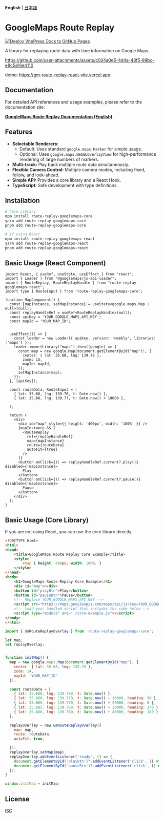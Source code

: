 **English** | [日本語](./README.ja.md)

# GoogleMaps Route Replay

[![Deploy VitePress Docs to GitHub Pages](https://github.com/skyt-a/route-replay-googlemaps/actions/workflows/deploy-docs.yml/badge.svg)](https://github.com/skyt-a/route-replay-googlemaps/actions/workflows/deploy-docs.yml)

A library for replaying route data with time information on Google Maps.

https://github.com/user-attachments/assets/c024a0e5-4d4a-43f5-88bc-e8c5e16e4110

demo: https://gm-route-replay-react-vite.vercel.app

## Documentation

For detailed API references and usage examples, please refer to the documentation site:

**[GoogleMaps Route Replay Documentation (English)](https://skyt-a.github.io/route-replay-googlemaps/en/)**

## Features

*   **Selectable Renderers:**
    *   Default: Uses standard `google.maps.Marker` for simple usage.
    *   Optional: Uses `google.maps.WebGLOverlayView` for high-performance rendering of large numbers of markers.
*   **Multi-track:** Play back multiple route data simultaneously.
*   **Flexible Camera Control:** Multiple camera modes, including fixed, follow, and look-ahead.
*   **Simple API:** Provides a core library and a React Hook.
*   **TypeScript:** Safe development with type definitions.

## Installation

```bash
# Core Library
npm install route-replay-googlemaps-core
yarn add route-replay-googlemaps-core
pnpm add route-replay-googlemaps-core

# if using React
npm install route-replay-googlemaps-react
yarn add route-replay-googlemaps-react
pnpm add route-replay-googlemaps-react
```

## Basic Usage (React Component)

```tsx
import React, { useRef, useState, useEffect } from 'react';
import { Loader } from "@googlemaps/js-api-loader";
import { RouteReplay, RouteReplayHandle } from "route-replay-googlemaps-react";
import type { RouteInput } from 'route-replay-googlemaps-core';

function MapComponent() {
  const [mapInstance, setMapInstance] = useState<google.maps.Map | null>(null);
  const replayHandleRef = useRef<RouteReplayHandle>(null);
  const apiKey = 'YOUR_GOOGLE_MAPS_API_KEY';
  const mapId = 'YOUR_MAP_ID';


  useEffect(() => {
    const loader = new Loader({ apiKey, version: 'weekly', libraries: ['maps'] });
    loader.importLibrary("maps").then((google) => {
      const map = new google.Map(document.getElementById("map")!, {
        center: { lat: 35.68, lng: 139.76 },
        zoom: 15,
        mapId: mapId,
      });
      setMapInstance(map);
    });
  }, [apiKey]);

  const routeData: RouteInput = [
    { lat: 35.68, lng: 139.76, t: Date.now() },
    { lat: 35.68, lng: 139.77, t: Date.now() + 10000 },

  ];

  return (
    <div>
      <div id="map" style={{ height: '400px', width: '100%' }} />
      {mapInstance && (
        <RouteReplay
          ref={replayHandleRef}
          map={mapInstance}
          route={routeData}
          autoFit={true}
        />
      )}
      <button onClick={() => replayHandleRef.current?.play()} disabled={!mapInstance}>
        Play
      </button>
      <button onClick={() => replayHandleRef.current?.pause()} disabled={!mapInstance}>
        Pause
      </button>
    </div>
  );
}
```

## Basic Usage (Core Library)

If you are not using React, you can use the core library directly.

```html
<!DOCTYPE html>
<html>
<head>
    <title>GoogleMaps Route Replay Core Example</title>
    <style>
        #map { height: 400px; width: 100%; }
    </style>
</head>
<body>
    <h1>GoogleMaps Route Replay Core Example</h1>
    <div id="map"></div>
    <button id="playBtn">Play</button>
    <button id="pauseBtn">Pause</button>
    <!-- Replace YOUR_GOOGLE_MAPS_API_KEY -->
    <script src="https://maps.googleapis.com/maps/api/js?key=YOUR_GOOGLE_MAPS_API_KEY&callback=initMap&libraries=geometry&v=weekly" defer></script>
    <!-- Load your bundled script that includes the code below -->
    <script type="module" src="./core-example.js"></script> 
</body>
</html>
```

```javascript:core-example.js
import { GmRouteReplayOverlay } from 'route-replay-googlemaps-core';

let map;
let replayOverlay;


function initMap() {
  map = new google.maps.Map(document.getElementById("map"), {
    center: { lat: 35.68, lng: 139.76 },
    zoom: 14,
    mapId: 'YOUR_MAP_ID' 
  });

  const routeData = [
    { lat: 35.680, lng: 139.760, t: Date.now() },
    { lat: 35.680, lng: 139.770, t: Date.now() + 10000, heading: 90 },
    { lat: 35.685, lng: 139.770, t: Date.now() + 20000, heading: 0 },
    { lat: 35.685, lng: 139.760, t: Date.now() + 30000, heading: 270 },
    { lat: 35.680, lng: 139.760, t: Date.now() + 40000, heading: 180 },
  ];

  replayOverlay = new GmRouteReplayOverlay({
    map: map,
    route: routeData,
    autoFit: true,

  });
  replayOverlay.setMap(map);
  replayOverlay.addEventListener('ready', () => {
    document.getElementById('playBtn')?.addEventListener('click', () => replayOverlay?.play());
    document.getElementById('pauseBtn')?.addEventListener('click', () => replayOverlay?.pause());
  });
}

window.initMap = initMap;
```

## License

[ISC](./LICENSE)

